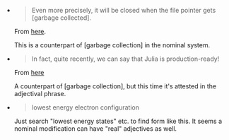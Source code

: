 - > Even more precisely, it will be closed when the file pointer gets [garbage collected].

  From [here](https://stackoverflow.com/questions/26770312/not-closed-files-in-julia-writes-different-output).

  This is a counterpart of [garbage collection] in the nominal system. 
- > In fact, quite recently, we can say that Julia is production-ready! 
  
  From [here](https://grapeup.com/blog/train-your-computer-with-the-julia-programming-language-machine-learning-in-julia/#)

  A counterpart of [garbage collection], but this time it's attested in 
  the adjectival phrase.

- > lowest energy electron configuration
  
  Just search "lowest energy states" etc. to find form like this.
  It seems a nominal modification can have "real" adjectives as well.